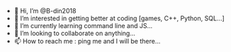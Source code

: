 - 👋 Hi, I’m @B-din2018
- 👀 I’m interested in getting better at coding [games, C++, Python, SQL...]
- 🌱 I’m currently learning command line and JS...
- 💞️ I’m looking to collaborate on anything...
- 📫 How to reach me : ping me and I will be there...

<!---
B-din2018/B-din2018 is a ✨ special ✨ repository because its `README.md` (this file) appears on your GitHub profile.
You can click the Preview link to take a look at your changes.
--->
